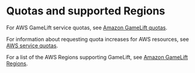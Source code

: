 # Quotas and supported Regions<a name="limits-regions"></a>

For AWS GameLift service quotas, see [Amazon GameLift quotas](https://docs.aws.amazon.com/general/latest/gr/gamelift.html)\.

For information about requesting quota increases for AWS resources, see [AWS service quotas](https://docs.aws.amazon.com/general/latest/gr/aws_service_limits.html)\.

For a list of the AWS Regions supporting GameLift, see [Amazon GameLift Regions](https://docs.aws.amazon.com/general/latest/gr/gamelift.html)\.
